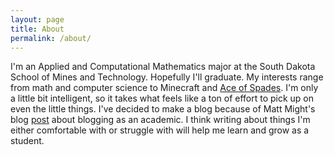 ```yaml
---
layout: page
title: About
permalink: /about/
---
```


I'm an Applied and Computational Mathematics major at the South Dakota School of Mines and Technology. Hopefully I'll graduate. My interests range from math and computer science to Minecraft and [Ace of Spades](http://buildandshoot.com). I'm only a little bit intelligent, so it takes what feels like a ton of effort to pick up on even the little things. I've decided to make a blog because of Matt Might's blog [post](http://matt.might.net/articles/how-to-blog-as-an-academic/) about blogging as an academic. I think writing about things I'm either comfortable with or struggle with will help me learn and grow as a student.
